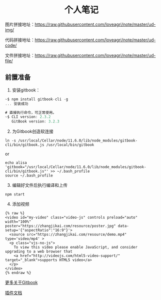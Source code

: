 <center><h1>个人笔记</h1></center>

图片拼接地址：https://raw.githubusercontent.com/loveagri/note/master/ud-img/

代码拼接地址：https://raw.githubusercontent.com/loveagri/note/master/ud-code/

文件拼接地址：https://raw.githubusercontent.com/loveagri/note/master/ud-file/

## 前置准备

1. 安装gitbook：

```js
~$ npm install gitbook-cli -g
... 安装成功

# 直接执行命令，可正常使用。
~$ CLI version: 2.3.2
   GitBook version: 3.2.3
```

2. 为Gitbook创造软连接

```shell
ln -s /usr/local/Cellar/node/11.6.0/lib/node_modules/gitbook-cli/bin/gitbook.js /usr/local/bin/gitbook
```
or
```shell
echo alisa 'gitbook="/usr/local/Cellar/node/11.6.0/lib/node_modules/gitbook-cli/bin/gitbook.js"' >> ~/.bash_profile
source ~/.bash_profile
```

3. 编辑好文件后执行编译和上传
```$xslt
npm start
```

4. 添加视频
```$xslt
{% raw %}
<video id="my-video" class="video-js" controls preload="auto" width="100%"
poster="https://zhangjikai.com/resource/poster.jpg" data-setup='{"aspectRatio":"16:9"}'>
  <source src="https://zhangjikai.com/resource/demo.mp4" type='video/mp4' >
  <p class="vjs-no-js">
    To view this video please enable JavaScript, and consider upgrading to a web browser that
    <a href="http://videojs.com/html5-video-support/" target="_blank">supports HTML5 video</a>
  </p>
</video>
{% endraw %}
```

[更多关于Gitbook](http://gitbook.zhangjikai.com/)

[插件文档](http://gitbook.zhangjikai.com/plugins.html)



